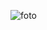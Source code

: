 ![foto](https://user-images.githubusercontent.com/113071685/189011364-eda8e6f2-02fc-4ca8-a2bf-de46ac972933.gif)
